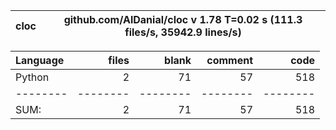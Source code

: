 cloc|github.com/AlDanial/cloc v 1.78  T=0.02 s (111.3 files/s, 35942.9 lines/s)
--- | ---

Language|files|blank|comment|code
:-------|-------:|-------:|-------:|-------:
Python|2|71|57|518
--------|--------|--------|--------|--------
SUM:|2|71|57|518
